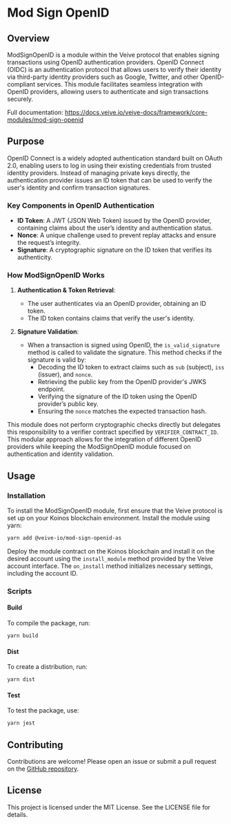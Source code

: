 # **Mod Sign OpenID**

## **Overview**

ModSignOpenID is a module within the Veive protocol that enables signing transactions using OpenID authentication providers. OpenID Connect (OIDC) is an authentication protocol that allows users to verify their identity via third-party identity providers such as Google, Twitter, and other OpenID-compliant services. This module facilitates seamless integration with OpenID providers, allowing users to authenticate and sign transactions securely.

Full documentation: https://docs.veive.io/veive-docs/framework/core-modules/mod-sign-openid

## **Purpose**

OpenID Connect is a widely adopted authentication standard built on OAuth 2.0, enabling users to log in using their existing credentials from trusted identity providers. Instead of managing private keys directly, the authentication provider issues an ID token that can be used to verify the user's identity and confirm transaction signatures.

### **Key Components in OpenID Authentication**

- **ID Token**: A JWT (JSON Web Token) issued by the OpenID provider, containing claims about the user’s identity and authentication status.
- **Nonce**: A unique challenge used to prevent replay attacks and ensure the request’s integrity.
- **Signature**: A cryptographic signature on the ID token that verifies its authenticity.

### **How ModSignOpenID Works**

1. **Authentication & Token Retrieval**:
   - The user authenticates via an OpenID provider, obtaining an ID token.
   - The ID token contains claims that verify the user's identity.

2. **Signature Validation**:
   - When a transaction is signed using OpenID, the `is_valid_signature` method is called to validate the signature. This method checks if the signature is valid by:
     - Decoding the ID token to extract claims such as `sub` (subject), `iss` (issuer), and `nonce`.
     - Retrieving the public key from the OpenID provider's JWKS endpoint.
     - Verifying the signature of the ID token using the OpenID provider’s public key.
     - Ensuring the `nonce` matches the expected transaction hash.

This module does not perform cryptographic checks directly but delegates this responsibility to a verifier contract specified by `VERIFIER_CONTRACT_ID`. This modular approach allows for the integration of different OpenID providers while keeping the ModSignOpenID module focused on authentication and identity validation.

## **Usage**

### **Installation**

To install the ModSignOpenID module, first ensure that the Veive protocol is set up on your Koinos blockchain environment. Install the module using yarn:

```bash
yarn add @veive-io/mod-sign-openid-as
```

Deploy the module contract on the Koinos blockchain and install it on the desired account using the `install_module` method provided by the Veive account interface. The `on_install` method initializes necessary settings, including the account ID.

### **Scripts**

#### Build

To compile the package, run:

```bash
yarn build
```

#### Dist

To create a distribution, run:

```bash
yarn dist
```

#### Test

To test the package, use:

```bash
yarn jest
```

## **Contributing**

Contributions are welcome! Please open an issue or submit a pull request on the [GitHub repository](https://github.com/veiveprotocol).

## **License**

This project is licensed under the MIT License. See the LICENSE file for details.

